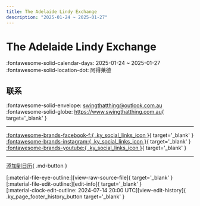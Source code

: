 ```yaml
---
title: The Adelaide Lindy Exchange
description: "2025-01-24 ~ 2025-01-27"
---
```


# The Adelaide Lindy Exchange 

:fontawesome-solid-calendar-days: 2025-01-24 ~ 2025-01-27  
:fontawesome-solid-location-dot: 阿得莱德  

## 联系

:fontawesome-solid-envelope: <swingthatthing@outlook.com.au>  
:fontawesome-solid-globe: <https://www.swingthatthing.com.au>{ target='_blank' }  

---

 [:fontawesome-brands-facebook-f:{ .ky_social_links_icon }](https://www.facebook.com/swingthatthingadl){ target='_blank' } [:fontawesome-brands-instagram:{ .ky_social_links_icon }](https://instagram.com/swingthatthingadl){ target='_blank' } [:fontawesome-brands-youtube:{ .ky_social_links_icon }](https://youtube.com/@swingthatthingadelaide1869){ target='_blank' }

---

[添加到日历](https://swing.news/ics/zh-Hans/2025/en_AU/the-adelaide-lindy-exchange-2025.ics){ .md-button }

<div class="ky_page_footer" markdown>
<div class="ky_page_footer_trailing" markdown="span">
[:material-file-eye-outline:][view-raw-source-file]{ target='_blank' }
[:material-file-edit-outline:][edit-info]{ target='_blank' }
</div>
<div class="ky_page_footer_leading" markdown="span">
[:material-clock-edit-outline: 2024-07-14 20:00 UTC][view-edit-history]{ .ky_page_footer_history_button target='_blank' }
</div>
</div>

[view-raw-source-file]: https://github.com/swingdance/events/blob/main/2025/en_AU/the-adelaide-lindy-exchange-2025.json "查看原始源文件"
[edit-info]: https://github.com/swingdance/events/issues/new?assignees=&labels=update+event&projects=&template=03-update_entity.yml&title=%5B2025%2Fen_AU%5D%20The%20Adelaide%20Lindy%20Exchange&region=en_AU&year=2025&id=the-adelaide-lindy-exchange-2025&name=The%20Adelaide%20Lindy%20Exchange&org_id= "编辑信息"

[view-edit-history]: https://github.com/swingdance/events/commits/main/2025/en_AU/the-adelaide-lindy-exchange-2025.json "查看编辑历史"
